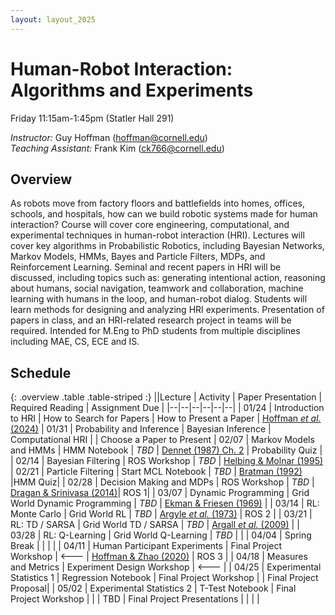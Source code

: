 ```yaml
---
layout: layout_2025
---
```


# Human-Robot Interaction: Algorithms and Experiments

Friday 11:15am-1:45pm (Statler Hall 291)


_Instructor:_
Guy Hoffman (hoffman@cornell.edu) <br />
_Teaching Assistant:_
Frank Kim (ck766@cornell.edu) 

## Overview

As robots move from factory floors and battlefields into homes, offices, schools, and hospitals, how can we build robotic systems made for human interaction?  Course will cover core engineering, computational, and experimental techniques in human-robot interaction (HRI). Lectures will cover key algorithms in Probabilistic Robotics, including Bayesian Networks, Markov Models, HMMs, Bayes and Particle Filters, MDPs, and Reinforcement Learning. Seminal and recent papers in HRI will be discussed, including topics such as: generating intentional action, reasoning about humans, social navigation, teamwork and collaboration, machine learning with humans in the loop, and human-robot dialog. Students will learn methods for designing and analyzing HRI experiments.  Presentation of papers in class, and an HRI-related research project in teams will be required.  Intended for M.Eng to PhD students from multiple disciplines including MAE, CS, ECE and IS.

## Schedule

{: .overview .table .table-striped :}
||Lecture | Activity | Paper Presentation | Required Reading | Assignment Due |
|--|--|--|--|--|--|
| 01/24 | Introduction to HRI | How to Search for Papers | How to Present a Paper | [Hoffman _et al._ (2024)](https://doi.org/10.1146/annurev-control-071223-105834)
| 01/31 | Probability and Inference | Bayesian Inference | Computational HRI | | Choose a Paper to Present
| 02/07 | Markov Models and HMMs | HMM Notebook | _TBD_ | [Dennet (1987) Ch. 2](/files/dennet1987-ch2.pdf) | Probability Quiz |
| 02/14 | Bayesian Filtering | ROS Workshop | _TBD_ | [Helbing & Molnar (1995)](http://vision.cse.psu.edu/courses/Tracking/vlpr12/HelbingSocialForceModel95.pdf)
| 02/21 | Particle Filtering | Start MCL Notebook | _TBD_ | [Bratman (1992)](http://web.media.mit.edu/~cynthiab/Readings/bratman-PhilRev-92.pdf) |HMM Quiz|
| 02/28 | Decision Making and MDPs | ROS Workshop | _TBD_ | [Dragan & Srinivasa (2014)](https://www.ri.cmu.edu/pub_files/2014/7/legibility_AURO14.pdf)| ROS 1|
| 03/07 | Dynamic Programming | Grid World Dynamic Programming | _TBD_ | [Ekman & Friesen (1969)](http://www.communicationcache.com/uploads/1/0/8/8/10887248/the_repertoire_of_nonverbal_behavior_categories_origins__usage_and_coding.pdf) |
| 03/14 | RL: Monte Carlo | Grid World RL | _TBD_ | [Argyle _et al._ (1973)](http://web.media.mit.edu/~cynthiab/Readings/argyle-73.pdf) | ROS 2 |
| 03/21 | RL: TD / SARSA | Grid World TD / SARSA | _TBD_ | [Argall _et al._ (2009)](https://doi.org/10.1016/j.robot.2008.10.024) |
| 03/28 | RL: Q-Learning | Grid World Q-Learning | _TBD_ | |
| 04/04 | Spring Break | | | |
| 04/11 | Human Participant Experiments | Final Project Workshop | <--- | [Hoffman & Zhao (2020)](https://dl.acm.org/doi/pdf/10.1145/3412374) | ROS 3 |
| 04/18 | Measures and Metrics | Experiment Design Workshop | <--- | 
| 04/25 | Experimental Statistics 1 | Regression Notebook | Final Project Workshop | | Final Project Proposal|
| 05/02 | Experimental Statistics 2 | T-Test Notebook | Final Project Workshop  | |
| TBD   | Final Project Presentations | | | |